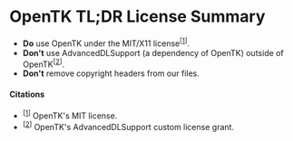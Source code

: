 # OpenTK TL;DR License Summary
* **Do** use OpenTK under the MIT/X11 license<sup>[<a href="LICENSE.md">1</a>]</sup>.
* **Don't** use AdvancedDLSupport (a dependency of OpenTK) outside of OpenTK<sup>[<a href="LICENSE_GRANT.pdf">2</a>]</sup>.
* **Don't** remove copyright headers from our files.

#### Citations
- <sup>[<a href="LICENSE.md">1</a>]</sup> OpenTK's MIT license.
- <sup>[<a href="LICENSE_GRANT.pdf">2</a>]</sup> OpenTK's AdvancedDLSupport custom license grant.
